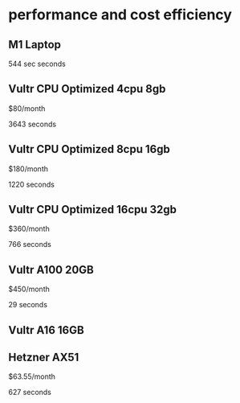 # performance and cost efficiency

## M1 Laptop

544 sec seconds

## Vultr CPU Optimized 4cpu 8gb

$80/month

3643 seconds

## Vultr CPU Optimized 8cpu 16gb

$180/month

1220 seconds

## Vultr CPU Optimized 16cpu 32gb

$360/month

766 seconds

## Vultr A100 20GB

$450/month

29 seconds

## Vultr A16 16GB

## Hetzner AX51

$63.55/month

627 seconds